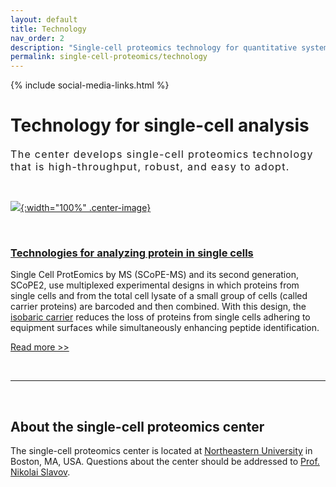 ```yaml
---
layout: default
title: Technology
nav_order: 2
description: "Single-cell proteomics technology for quantitative systems biology"
permalink: single-cell-proteomics/technology
---
```

{% include social-media-links.html %}

# Technology for single-cell analysis
<div style="font-size:16px; font-weight: 400; letter-spacing: 1.3px;">
The center develops single-cell proteomics technology that is high-throughput, robust, and easy to adopt.   
</div>

&nbsp;


 [![](http://slavovlab.net/2016_SCoPE-MS/SCoPE2-MS.png){:width="100%" .center-image}](http://scope2.slavovlab.net/)

&nbsp;

### [Technologies for analyzing protein in single cells](http://slavovlab.net/research.htm#SCoPE-MS)
Single Cell ProtEomics by MS (SCoPE-MS) and its second generation, SCoPE2,
use multiplexed experimental designs in which proteins from single cells and from the total cell lysate of a small group of cells (called carrier proteins) are barcoded and then combined. With this design, the [isobaric carrier](https://arxiv.org/abs/2004.02069) reduces the loss of proteins from single cells adhering to equipment surfaces while simultaneously enhancing peptide identification.

[Read more >>](http://scope2.slavovlab.net/)

&nbsp;


------------

&nbsp;


## About the single-cell proteomics center

The single-cell proteomics center is located at [Northeastern University](http://slavovlab.net/) in Boston, MA, USA. Questions about the center should be addressed to [Prof. Nikolai Slavov](https://coe.northeastern.edu/people/slavov-nikolai/).
